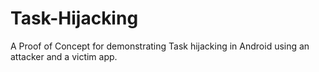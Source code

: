 # Task-Hijacking
A Proof of Concept for demonstrating Task hijacking in Android using an attacker and a victim app.
